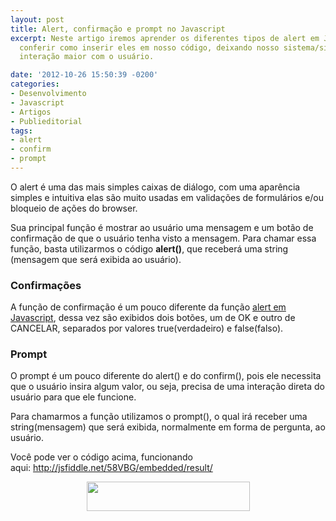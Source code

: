 ```yaml
---
layout: post
title: Alert, confirmação e prompt no Javascript
excerpt: Neste artigo iremos aprender os diferentes tipos de alert em Javascript e
  conferir como inserir eles em nosso código, deixando nosso sistema/site com uma
  interação maior com o usuário.

date: '2012-10-26 15:50:39 -0200'
categories:
- Desenvolvimento
- Javascript
- Artigos
- Publieditorial
tags:
- alert
- confirm
- prompt
---
```

<p>O alert é uma das mais simples caixas de diálogo, com uma aparência simples e intuitiva elas são muito usadas em validações de formulários e/ou bloqueio de ações do browser.</p>
<p>Sua principal função é mostrar ao usuário uma mensagem e um botão de confirmação de que o usuário tenha visto a mensagem. Para chamar essa função, basta utilizarmos o código <strong>alert()</strong>, que receberá uma string (mensagem que será exibida ao usuário).</p>
<div data-gist-id="3959649" data-gist-show-loading="false"></div>
<h3>Confirmações</h3>
<p>A função de confirmação é um pouco diferente da função <a href="http://www.linhadecodigo.com.br/artigo/3593/alert-em-javascript.aspx" target="_blank">alert em Javascript</a>, dessa vez são exibidos dois botões, um de OK e outro de CANCELAR, separados por valores true(verdadeiro) e false(falso).</p>
<div data-gist-id="3959658" data-gist-show-loading="false"></div>
<h3>Prompt</h3>
<p>O prompt é um pouco diferente do alert() e do confirm(), pois ele necessita que o usuário insira algum valor, ou seja, precisa de uma interação direta do usuário para que ele funcione.</p>
<p>Para chamarmos a função utilizamos o prompt(), o qual irá receber uma string(mensagem) que será exibida, normalmente em forma de pergunta, ao usuário.</p>
<div data-gist-id="3959665" data-gist-show-loading="false"></div>
<p>Você pode ver o código acima, funcionando aqui: <a href="http://jsfiddle.net/58VBG/embedded/result/" target="_blank">http://jsfiddle.net/58VBG/embedded/result/</a></p>
<p style="text-align: center;"><a title="Alert em Javascript" href="http://www.linhadecodigo.com.br/artigo/3593/alert-em-javascript.aspx" target="_blank"><img class="aligncenter" style="box-shadow: none; margin-bottom: 40px;" title="Artigo original - Linha de Código" alt="" src="http://www.linhadecodigo.com.br/img/logolc.png" width="261" height="47" /></a></p>
